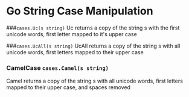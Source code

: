 Go String Case Manipulation
===========================

###`cases.Uc(s string)`
Uc returns a copy of the string s with the first unicode words, first letter mapped to it's upper case  

###`cases.UcAll(s string)`
UcAll returns a copy of the string s with all unicode words, first letters mapped to their upper case

### CamelCase `cases.Camel(s string)` 
Camel returns a copy of the string s with all unicode words, first letters mapped to their upper case, and spaces removed 



